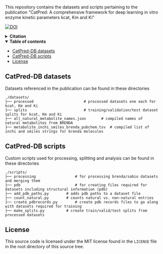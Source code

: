 This repository contains the datasets and scripts pertaining to the publication "CatPred: A comprehensive framework for deep learning in vitro enzyme kinetic parameters kcat, Km and Ki"

[![DOI](https://img.shields.io/badge/DOI-10.1101/2024.03.10.584340-blue)](https://www.biorxiv.org/content/10.1101/2024.03.10.584340v2)

<details><summary><b>Citation</b></summary>
CatPred biorxiv pre-print:
	
```bibtex
@article {Boorla2024.03.10.584340,
	author = {Veda Sheersh Boorla and Costas D. Maranas},
	title = {CatPred: A comprehensive framework for deep learning in vitro enzyme kinetic parameters kcat, Km and Ki},
	elocation-id = {2024.03.10.584340},
	year = {2024},
	doi = {10.1101/2024.03.10.584340},
	publisher = {Cold Spring Harbor Laboratory},
	URL = {https://www.biorxiv.org/content/early/2024/03/26/2024.03.10.584340},
	eprint = {https://www.biorxiv.org/content/early/2024/03/26/2024.03.10.584340.full.pdf},
	journal = {bioRxiv}
}
```
</details>

<details open><summary><b>Table of contents</b></summary>
	
- [CatPred-DB datasets](#datasets)
- [CatPred-DB scripts](#scripts)
- [License](#license)
</details>

## CatPred-DB datasets <a name="datasets"></a>

Datasets referenced in the publication can be found in these directories

    ./datasets/
    ├── processed               		# processed datasets one each for kcat, Km and Ki
    ├── splits                  		# training/validation/test dataset splits for kcat, Km and Ki
    ├── all_natural_metabolite_names.json 		# compiled names of natural metabolites from BRENDA
    ├── metabolite_inchi_smiles_brenda_pubchem.tsv 	# compiled list of inchi and smiles strings for brenda molecules
    
## CatPred-DB scripts <a name="datasets"></a>

Custom scripts used for processing, splitting and analysis can be found in these directories

    ./scripts/
    ├── processing               	# for processing brenda/sabio datasets and merging them
    ├── pdb                  		# for creating files required for datasets including structural information (pdb)
    ├── add_pdb_paths.py 		# adds pdb paths to a dataset file
    ├── count_natural.py 		# counts natural vs. non-natural entries
    ├── create_pdbrecords.py 		# create pdb records files to go along with datasets required for training
    ├── make_splits.py 			# create train/valid/test splits from processed datasets

## License <a name="license"></a>

This source code is licensed under the MIT license found in the `LICENSE` file
in the root directory of this source tree.
